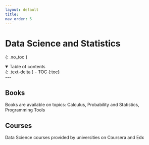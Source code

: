 ```yaml
---
layout: default
title: 
nav_order: 5
---
```


# Data Science and Statistics
{: .no_toc }

<details open markdown="block">
  <summary>
    Table of contents
  </summary>
  {: .text-delta }
- TOC
{:toc}
</details>
---

## Books 

Books are available on topics: Calculus, Probability and Statistics, Programming Tools

## Courses

Data Science courses provided by universities on Coursera and Edx
